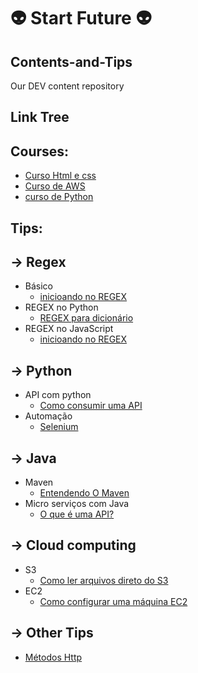 <h1>👽 Start Future 👽</h1>
<h2>Contents-and-Tips</h2>
<p> Our DEV content repository</p>

<h2>Link Tree</h2>

<h2>Courses:</h2>
<ul>
    <li><a href="" target="_blank">Curso Html e css</a></li>
    <li><a href="" target="_blank">Curso de AWS</a></li>
    <li><a href="" target="_blank">curso de Python</a></li>
</ul>
<h2>Tips:</h2>
<h2>-> Regex</h2>
<ul>
    <li>
        Básico
        <ul>
            <li><a href="" target="_blank">inicioando no REGEX</a></li>
        </ul>
    </li>
    <li>REGEX no Python
        <ul>
            <li><a href="" target="_blank">REGEX para dicionário</a></li>
        </ul>
    </li>
    <li>REGEX no JavaScript
        <ul>
            <li><a href="" target="_blank">inicioando no REGEX</a></li>
        </ul>
    </li>
</ul>
<h2>-> Python</h2>
<ul>
    <li>API com python
        <ul>
            <li>
                <a href="" target="_blank">Como consumir uma API</a></li>
        </ul>
    </li>
    <li>Automação
        <ul>
            <li><a href="" target="_blank">Selenium</a></li>
        </ul>
    </li>
</ul>

<h2>-> Java</h2>
<ul>
    <li>Maven
        <ul>
            <li><a href="" target="_blank">Entendendo O Maven</a></li>
        </ul>
    </li>
    <li>Micro serviços com Java
        <ul>
            <li><a href="" target="_blank">O que é uma API?</a></li>
        </ul>
    </li>
</ul>

<h2>-> Cloud computing</h2>
<ul>
    <li>
        S3
        <ul>
            <li><a href="" target="_blank">Como ler arquivos direto do S3</a></li>
        </ul>
    </li>
    <li>EC2
        <ul>
            <li><a href="" target="_blank">Como configurar uma máquina EC2</a></li>
        </ul>
    </li>
</ul>
<h2>-> Other Tips</h2>
<ul>
    <li><a href="" target="_blank">Métodos Http</a></li>
</ul>